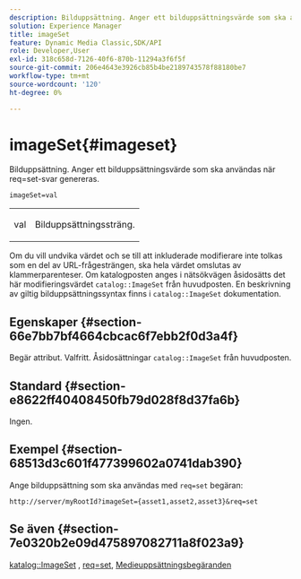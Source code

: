 ```yaml
---
description: Bilduppsättning. Anger ett bilduppsättningsvärde som ska användas när req=set-svar genereras.
solution: Experience Manager
title: imageSet
feature: Dynamic Media Classic,SDK/API
role: Developer,User
exl-id: 318c658d-7126-40f6-870b-11294a3f6f5f
source-git-commit: 206e4643e3926cb85b4be2189743578f88180be7
workflow-type: tm+mt
source-wordcount: '120'
ht-degree: 0%

---
```


# imageSet{#imageset}

Bilduppsättning. Anger ett bilduppsättningsvärde som ska användas när req=set-svar genereras.

`imageSet=val`

<table id="simpletable_F697691D166C407D82233664814F4663"> 
 <tr class="strow"> 
  <td class="stentry"> <p><span class="codeph"> <span class="varname"> val</span></span> </p> </td> 
  <td class="stentry"> <p>Bilduppsättningssträng. </p></td> 
 </tr> 
</table>

Om du vill undvika värdet och se till att inkluderade modifierare inte tolkas som en del av URL-frågesträngen, ska hela värdet omslutas av klammerparenteser. Om katalogposten anges i nätsökvägen åsidosätts det här modifieringsvärdet `catalog::ImageSet` från huvudposten. En beskrivning av giltig bilduppsättningssyntax finns i `catalog::ImageSet` dokumentation.

## Egenskaper {#section-66e7bb7bf4664cbcac6f7ebb2f0d3a4f}

Begär attribut. Valfritt. Åsidosättningar `catalog::ImageSet` från huvudposten.

## Standard {#section-e8622ff40408450fb79d028f8d37fa6b}

Ingen.

## Exempel {#section-68513d3c601f477399602a0741dab390}

Ange bilduppsättning som ska användas med `req=set` begäran:

`http://server/myRootId?imageSet={asset1,asset2,asset3}&req=set`

## Se även {#section-7e0320b2e09d475897082711a8f023a9}

[katalog::ImageSet](/help/aem-is-ir-api/is-api/image-catalog/image-serving-api-ref/c-image-catalog-reference/c-image-svg-data-reference/c-image-data-reference/r-imageset-cat.md) , [req=set](../../../../../is-api/http-ref/image-serving-api-ref/c-http-protocol-reference/c-command-reference/r-req/r-req.md#reference-907cdb4a97034db7ad94695f25552e76), [Medieuppsättningsbegäranden](../../../../../is-api/http-ref/image-serving-api-ref/c-http-protocol-reference/c-syntax-and-features/r-media-set-requests.md#reference-f2f2aa11208b47609fe17848d3b86a0b)
